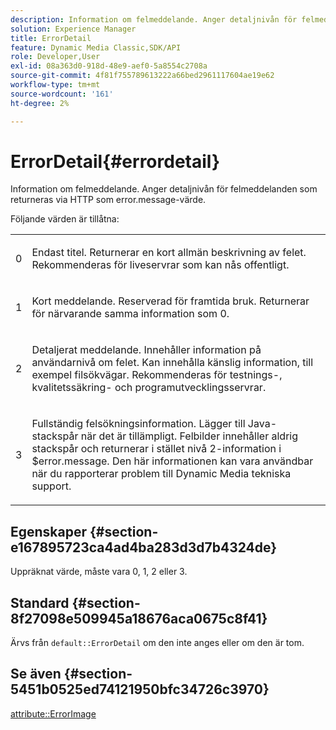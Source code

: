 ```yaml
---
description: Information om felmeddelande. Anger detaljnivån för felmeddelanden som returneras via HTTP som error.message-värde.
solution: Experience Manager
title: ErrorDetail
feature: Dynamic Media Classic,SDK/API
role: Developer,User
exl-id: 08a363d0-918d-48e9-aef0-5a8554c2708a
source-git-commit: 4f81f755789613222a66bed2961117604ae19e62
workflow-type: tm+mt
source-wordcount: '161'
ht-degree: 2%

---
```


# ErrorDetail{#errordetail}

Information om felmeddelande. Anger detaljnivån för felmeddelanden som returneras via HTTP som error.message-värde.

Följande värden är tillåtna:

<table id="simpletable_26DC72727F224F2C8E97BF26619DB68B"> 
 <tr class="strow"> 
  <td class="stentry"> <p>0 </p></td> 
  <td class="stentry"> <p>Endast titel. Returnerar en kort allmän beskrivning av felet. Rekommenderas för liveservrar som kan nås offentligt. </p></td> 
 </tr> 
 <tr class="strow"> 
  <td class="stentry"> <p>1 </p></td> 
  <td class="stentry"> <p>Kort meddelande. Reserverad för framtida bruk. Returnerar för närvarande samma information som 0. </p></td> 
 </tr> 
 <tr class="strow"> 
  <td class="stentry"> <p>2 </p></td> 
  <td class="stentry"> <p>Detaljerat meddelande. Innehåller information på användarnivå om felet. Kan innehålla känslig information, till exempel filsökvägar. Rekommenderas för testnings-, kvalitetssäkring- och programutvecklingsservrar. </p></td> 
 </tr> 
 <tr class="strow"> 
  <td class="stentry"> <p>3 </p></td> 
  <td class="stentry"> <p>Fullständig felsökningsinformation. Lägger till Java-stackspår när det är tillämpligt. Felbilder innehåller aldrig stackspår och returnerar i stället nivå 2-information i <span class="codeph"> $error.message</span>. Den här informationen kan vara användbar när du rapporterar problem till Dynamic Media tekniska support. </p></td> 
 </tr> 
</table>

## Egenskaper {#section-e167895723ca4ad4ba283d3d7b4324de}

Uppräknat värde, måste vara 0, 1, 2 eller 3.

## Standard {#section-8f27098e509945a18676aca0675c8f41}

Ärvs från `default::ErrorDetail` om den inte anges eller om den är tom.

## Se även {#section-5451b0525ed74121950bfc34726c3970}

[attribute::ErrorImage](../../../../../is-api/image-catalog/image-serving-api-ref/c-image-catalog-reference/c-attributes-reference/r-errorimage.md#reference-c494d5d8b2584fe3800f35baabd0292c)

